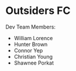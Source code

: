 # Outsiders FC

Dev Team Members:
- William Lorence
- Hunter Brown
- Connor Yep
- Christian Young
- Shawnee Porkat
